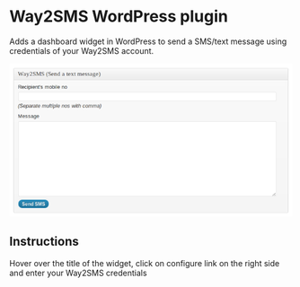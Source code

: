 Way2SMS WordPress plugin
========================

Adds a dashboard widget in WordPress to send a SMS/text message using credentials of your Way2SMS account.

![](https://github.com/ashfame/Way2SMS-WordPress-plugin/raw/master/screenshot.png)

Instructions
-----------------

Hover over the title of the widget, click on configure link on the right side and enter your Way2SMS credentials
